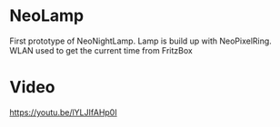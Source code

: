 # NeoLamp
First prototype of NeoNightLamp. 
Lamp is build up with NeoPixelRing.
WLAN used to get the current time from FritzBox

# Video
https://youtu.be/lYLJIfAHp0I

